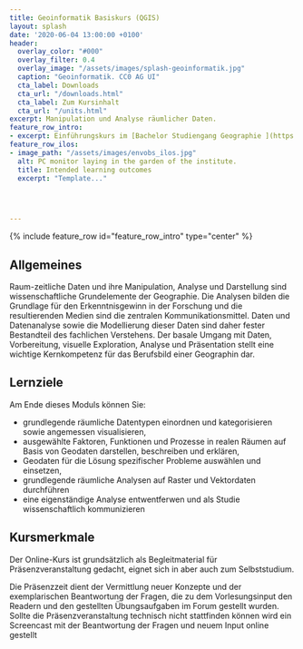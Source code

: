 ```yaml
---
title: Geoinformatik Basiskurs (QGIS)
layout: splash
date: '2020-06-04 13:00:00 +0100'
header:
  overlay_color: "#000"
  overlay_filter: 0.4
  overlay_image: "/assets/images/splash-geoinformatik.jpg"
  caption: "Geoinformatik. CC0 AG UI"
  cta_label: Downloads
  cta_url: "/downloads.html"
  cta_label: Zum Kursinhalt
  cta_url: "/units.html"
excerpt: Manipulation und Analyse räumlicher Daten.
feature_row_intro:
- excerpt: Einführungskurs im [Bachelor Studiengang Geographie ](https://www.uni-marburg.de/de/studium/studienangebot/bachelor/geographiebsc){:target="_blank"} an der Philipps Universität Marburg
feature_row_ilos:
- image_path: "/assets/images/envobs_ilos.jpg"
  alt: PC monitor laying in the garden of the institute.
  title: Intended learning outcomes
  excerpt: "Template..."

 


---
```


{% include feature_row id="feature_row_intro" type="center" %}



## Allgemeines
Raum-zeitliche Daten und ihre Manipulation, Analyse und Darstellung sind wissenschaftliche Grundelemente der Geographie. Die Analysen bilden die Grundlage für den Erkenntnisgewinn in der Forschung und die resultierenden Medien sind die zentralen  Kommunikationsmittel. Daten und Datenanalyse sowie die Modellierung dieser Daten sind daher  fester Bestandteil des fachlichen Verstehens. Der basale Umgang mit Daten, Vorbereitung, visuelle Exploration, Analyse und Präsentation stellt eine wichtige Kernkompetenz für das Berufsbild einer Geographin dar.

## Lernziele
Am Ende dieses Moduls können Sie:
* grundlegende räumliche Datentypen einordnen und kategorisieren sowie angemessen visualisieren,
* ausgewählte Faktoren, Funktionen und Prozesse in realen Räumen auf Basis von Geodaten darstellen, beschreiben und erklären,
* Geodaten für die Lösung spezifischer Probleme auswählen und einsetzen,
* grundlegende räumliche Analysen auf Raster und Vektordaten durchführen
* eine eigenständige Analyse entwentferwen und als Studie wissenschaftlich kommunizieren 


## Kursmerkmale
Der Online-Kurs ist grundsätzlich als Begleitmaterial für Präsenzveranstaltung gedacht, eignet sich in aber auch zum Selbststudium.

Die Präsenzzeit dient der Vermittlung neuer Konzepte und der exemplarischen Beantwortung der Fragen, die zu dem Vorlesungsinput den Readern und  den gestellten Übungsaufgaben im Forum gestellt wurden. Sollte die Präsenzveranstaltung technisch nicht stattfinden können wird ein Screencast mit der Beantwortung der Fragen und neuem Input online gestellt




